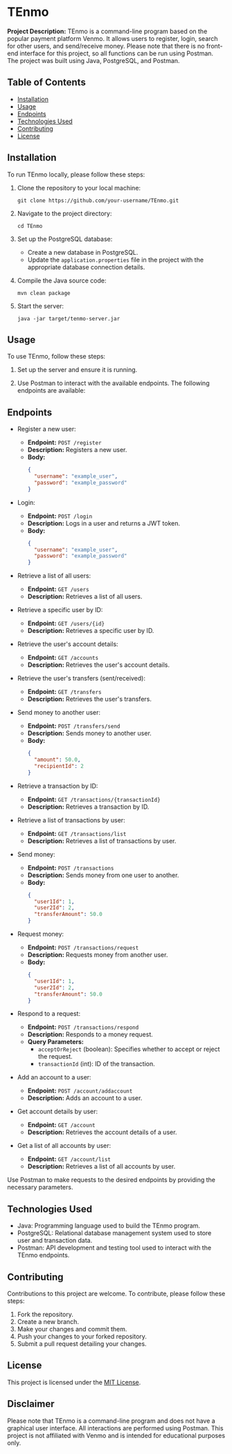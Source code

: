 # TEnmo

**Project Description:** TEnmo is a command-line program based on the popular payment platform Venmo. It allows users to register, login, search for other users, and send/receive money. Please note that there is no front-end interface for this project, so all functions can be run using Postman. The project was built using Java, PostgreSQL, and Postman.

## Table of Contents

- [Installation](#installation)
- [Usage](#usage)
- [Endpoints](#endpoints)
- [Technologies Used](#technologies-used)
- [Contributing](#contributing)
- [License](#license)

## Installation

To run TEnmo locally, please follow these steps:

1. Clone the repository to your local machine:
   ```
   git clone https://github.com/your-username/TEnmo.git
   ```

2. Navigate to the project directory:
   ```
   cd TEnmo
   ```

3. Set up the PostgreSQL database:
   - Create a new database in PostgreSQL.
   - Update the `application.properties` file in the project with the appropriate database connection details.

4. Compile the Java source code:
   ```
   mvn clean package
   ```

5. Start the server:
   ```
   java -jar target/tenmo-server.jar
   ```

## Usage

To use TEnmo, follow these steps:

1. Set up the server and ensure it is running.

2. Use Postman to interact with the available endpoints. The following endpoints are available:

## Endpoints

- Register a new user:
  - **Endpoint:** `POST /register`
  - **Description:** Registers a new user.
  - **Body:** 
    ```json
    {
      "username": "example_user",
      "password": "example_password"
    }
    ```

- Login:
  - **Endpoint:** `POST /login`
  - **Description:** Logs in a user and returns a JWT token.
  - **Body:** 
    ```json
    {
      "username": "example_user",
      "password": "example_password"
    }
    ```

- Retrieve a list of all users:
  - **Endpoint:** `GET /users`
  - **Description:** Retrieves a list of all users.

- Retrieve a specific user by ID:
  - **Endpoint:** `GET /users/{id}`
  - **Description:** Retrieves a specific user by ID.

- Retrieve the user's account details:
  - **Endpoint:** `GET /accounts`
  - **Description:** Retrieves the user's account details.

- Retrieve the user's transfers (sent/received):
  - **Endpoint:** `GET /transfers`
  - **Description:** Retrieves the user's transfers.

- Send money to another user:
  - **Endpoint:** `POST /transfers/send`
  - **Description:** Sends money to another user.
  - **Body:** 
    ```json
    {
      "amount": 50.0,
      "recipientId": 2
    }
    ```

- Retrieve a transaction by ID:
  - **Endpoint:** `GET /transactions/{transactionId}`
  - **Description:** Retrieves a transaction by ID.

- Retrieve a list of transactions by user:
  - **Endpoint:** `GET /transactions/list`
  - **Description:** Retrieves a list of transactions by user.

- Send money:
  - **Endpoint:** `POST /transactions`
  - **Description:** Sends money from one user to another.
  - **Body:** 
    ```json
    {
      "user1Id": 1,
      "user2Id": 2,
      "transferAmount": 50.0
    }
    ```

- Request money:
  - **Endpoint:** `POST /transactions/request`
  - **Description:** Requests money from another user.
  - **Body:** 
    ```json
    {
      "user1Id": 1,
      "user2Id": 2,
      "transferAmount": 50.0
    }
    ```

- Respond to a request:
  - **Endpoint:** `POST /transactions/respond`
  - **Description:** Responds to a money request.
  - **Query Parameters:**
    - `acceptOrReject` (boolean): Specifies whether to accept or reject the request.
    - `transactionId` (int): ID of the transaction.
  
- Add an account to a user:
  - **Endpoint:** `POST /account/addaccount`
  - **Description:** Adds an account to a user.

- Get account details by user:
  - **Endpoint:** `GET /account`
  - **Description:** Retrieves the account details of a user.

- Get a list of all accounts by user:
  - **Endpoint:** `GET /account/list`
  - **Description:** Retrieves a list of all accounts by user.

Use Postman to make requests to the desired endpoints by providing the necessary parameters.

## Technologies Used

- Java: Programming language used to build the TEnmo program.
- PostgreSQL: Relational database management system used to store user and transaction data.
- Postman: API development and testing tool used to interact with the TEnmo endpoints.

## Contributing

Contributions to this project are welcome. To contribute, please follow these steps:

1. Fork the repository.
2. Create a new branch.
3. Make your changes and commit them.
4. Push your changes to your forked repository.
5. Submit a pull request detailing your changes.

## License

This project is licensed under the [MIT License](LICENSE).

## Disclaimer

Please note that TEnmo is a command-line program and does not have a graphical user interface. All interactions are performed using Postman. This project is not affiliated with Venmo and is intended for educational purposes only.
